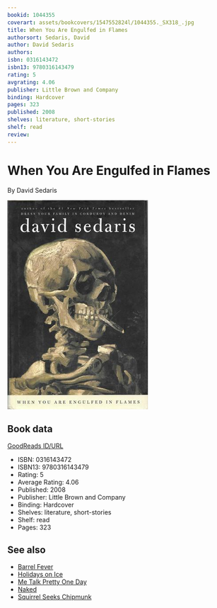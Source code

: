 ```yaml
---
bookid: 1044355
coverart: assets/bookcovers/1547552824l/1044355._SX318_.jpg
title: When You Are Engulfed in Flames
authorsort: Sedaris, David
author: David Sedaris
authors: 
isbn: 0316143472
isbn13: 9780316143479
rating: 5
avgrating: 4.06
publisher: Little Brown and Company
binding: Hardcover
pages: 323
published: 2008
shelves: literature, short-stories
shelf: read
review: 
---
```


# When You Are Engulfed in Flames

By David Sedaris

![](../../assets/bookcovers/1547552824l/1044355._SX318_.jpg)

## Book data

[GoodReads ID/URL](https://www.goodreads.com/book/show/1044355)

- ISBN: 0316143472
- ISBN13: 9780316143479
- Rating: 5
- Average Rating: 4.06
- Published: 2008
- Publisher: Little Brown and Company
- Binding: Hardcover
- Shelves: literature, short-stories
- Shelf: read
- Pages: 323


## See also

- [Barrel Fever](Barrel_Fever-_Stories_and_Essays.md)
- [Holidays on Ice](Holidays_on_Ice.md)
- [Me Talk Pretty One Day](Me_Talk_Pretty_One_Day.md)
- [Naked](Naked.md)
- [Squirrel Seeks Chipmunk](Squirrel_Seeks_Chipmunk.md)
